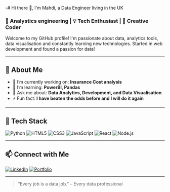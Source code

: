 -# Hi there 👋, I'm Mahdi, a Data Engineer living in the UK

### 🚀 Analystics engineering | 💡 Tech Enthusiast | 🎨 Creative Coder

Welcome to my GitHub profile! I'm passionate about data, analytics tools, data visualisation and constantly learning new technologies. Started in web development and found a passion for data!

---

## 💼 About Me

- 🔭 I’m currently working on: **Insurance Cost analysis**
- 🌱 I’m learning: **PowerBI, Pandas**
- 💬 Ask me about: **Data Analytics, Development, and Data Visualisation**
- ⚡ Fun fact: **I have beaten the odds before and I will do it again**

---

## 🧰 Tech Stack

![Python](https://img.shields.io/badge/Python-3776AB?style=flat&logo=python&logoColor=white)
![HTML5](https://img.shields.io/badge/HTML5-E34F26?style=flat&logo=html5&logoColor=white)
![CSS3](https://img.shields.io/badge/CSS3-1572B6?style=flat&logo=css3&logoColor=white)
![JavaScript](https://img.shields.io/badge/JavaScript-F7DF1E?style=flat&logo=javascript&logoColor=black)
![React](https://img.shields.io/badge/React-20232A?style=flat&logo=react&logoColor=61DAFB)
![Node.js](https://img.shields.io/badge/Node.js-339933?style=flat&logo=nodedotjs&logoColor=white)


---

## 📫 Connect with Me

[![LinkedIn](https://img.shields.io/badge/LinkedIn-blue?style=flat&logo=linkedin&logoColor=white)](https://www.linkedin.com/in/mahdi-sattarnia/)
[![Portfolio](https://img.shields.io/badge/Portfolio-000?style=flat&logo=firefox&logoColor=white)](https://mahdisattarnia.netlify.app/)

---

> “Every job is a data job.” – Every data professional

